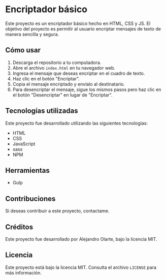 # Encriptador básico

Este proyecto es un encriptador básico hecho en HTML, CSS y JS. El objetivo del proyecto es permitir al usuario encriptar mensajes de texto de manera sencilla y segura.

## Cómo usar

1. Descarga el repositorio a tu computadora.
2. Abre el archivo `index.html` en tu navegador web.
3. Ingresa el mensaje que deseas encriptar en el cuadro de texto.
4. Haz clic en el botón "Encriptar".
5. Copia el mensaje encriptado y envíalo al destinatario.
6. Para desencriptar el mensaje, sigue los mismos pasos pero haz clic en el botón "Desencriptar" en lugar de "Encriptar".

## Tecnologías utilizadas

Este proyecto fue desarrollado utilizando las siguientes tecnologías:

- HTML
- CSS
- JavaScript
- sass
- NPM

## Herramientas

- Gulp


## Contribuciones

Si deseas contribuir a este proyecto, contactame.


## Créditos

Este proyecto fue desarrollado por Alejandro Olarte, bajo la licencia MIT.

## Licencia

Este proyecto está bajo la licencia MIT. Consulta el archivo `LICENSE` para más información.
